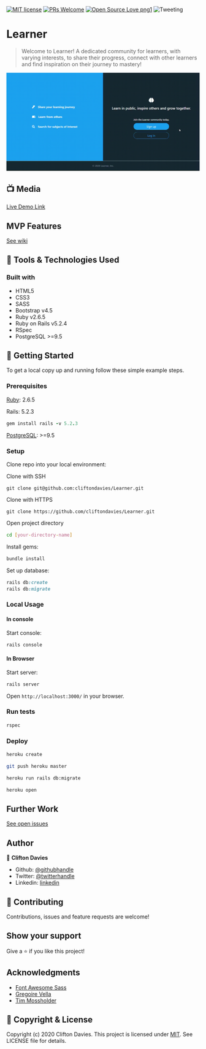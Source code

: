 [![MIT license](https://img.shields.io/badge/License-MIT-blue.svg)](https://lbesson.mit-license.org/)
[![PRs Welcome](https://img.shields.io/badge/PRs-welcome-brightgreen.svg?style=flat-square)](http://makeapullrequest.com)
[![Open Source Love png1](https://badges.frapsoft.com/os/v1/open-source.png?v=103)](https://github.com/ellerbrock/open-source-badges/)
![Tweeting](https://img.shields.io/twitter/url/http/shields.io.svg?style=social)

# Learner

> Welcome to Learner!
A dedicated community for learners, with varying interests, to share their progress, connect with other learners and find inspiration on their journey to mastery!

![screenshot](learnar.gif)

## :tv: Media

[Live Demo Link](https://learnar.herokuapp.com/)

## MVP Features

[See wiki](https://github.com/cliftondavies/Learner/wiki)

## :toolbox: Tools & Technologies Used

### Built with

- HTML5
- CSS3
- SASS
- Bootstrap v4.5
- Ruby v2.6.5
- Ruby on Rails v5.2.4
- RSpec
- PostgreSQL >=9.5

## :rocket: Getting Started

To get a local copy up and running follow these simple example steps.

### Prerequisites

[Ruby](https://www.ruby-lang.org/en/documentation/installation/): 2.6.5

Rails: 5.2.3

```ruby
gem install rails -v 5.2.3
```

[PostgreSQL](https://www.postgresql.org/download/): >=9.5

### Setup

Clone repo into your local environment:

Clone with SSH

```git
git clone git@github.com:cliftondavies/Learner.git
```

Clone with HTTPS

```git
git clone https://github.com/cliftondavies/Learner.git
```

Open project directory

```bash
cd [your-directory-name]
```

Install gems:

```ruby
bundle install
```

Set up database:

```ruby
rails db:create
rails db:migrate
```

### Local Usage

#### In console

Start console:

```ruby
rails console
```

#### In Browser

Start server:

```ruby
rails server
```

Open `http://localhost:3000/` in your browser.

### Run tests

```ruby
rspec
```

### Deploy

```bash
heroku create
```
```bash
git push heroku master
```
```bash
heroku run rails db:migrate
```
```bash
heroku open
```

## Further Work

[See open issues](https://github.com/cliftondavies/Learner/issues)

## Author

👤 **Clifton Davies**

- Github: [@githubhandle](https://github.com/cliftondavies)
- Twitter: [@twitterhandle](https://twitter.com/cliftonaedavies)
- Linkedin: [linkedin](https://www.linkedin.com/in/clifton-davies-mbcs/)

## 🤝 Contributing

Contributions, issues and feature requests are welcome!

## Show your support

Give a ⭐️ if you like this project!

## Acknowledgments

- [Font Awesome Sass](https://github.com/FortAwesome/font-awesome-sass)
- [Gregoire Vella](https://www.behance.net/gregoirevella)
- [Tim Mossholder](https://unsplash.com/photos/WE_Kv_ZB1l0)

## 📝 Copyright & License

Copyright (c) 2020 Clifton Davies.
This project is licensed under [MIT](https://opensource.org/licenses/MIT). See LICENSE file for details.
